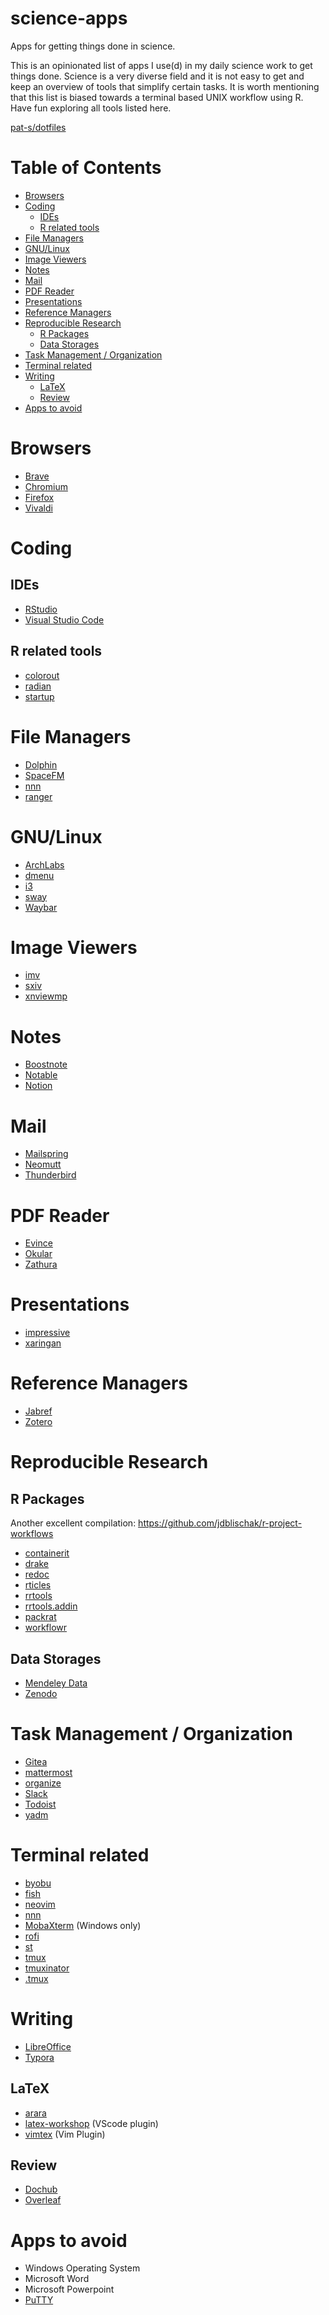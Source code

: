 # science-apps

Apps for getting things done in science.

This is an opinionated list of apps I use(d) in my daily science work to get things done.
Science is a very diverse field and it is not easy to get and keep an overview of tools that simplify certain tasks.
It is worth mentioning that this list is biased towards a terminal based UNIX workflow using R.
Have fun exploring all tools listed here.

[pat-s/dotfiles](https://github.com/pat-s/dotfiles)

# Table of Contents
<!-- vim-markdown-toc GFM -->

* [Browsers](#browsers)
* [Coding](#coding)
  * [IDEs](#ides)
  * [R related tools](#r-related-tools)
* [File Managers](#file-managers)
* [GNU/Linux](#gnulinux)
* [Image Viewers](#image-viewers)
* [Notes](#notes)
* [Mail](#mail)
* [PDF Reader](#pdf-reader)
* [Presentations](#presentations)
* [Reference Managers](#reference-managers)
* [Reproducible Research](#reproducible-research)
  * [R Packages](#r-packages)
  * [Data Storages](#data-storages)
* [Task Management / Organization](#task-management--organization)
* [Terminal related](#terminal-related)
* [Writing](#writing)
  * [LaTeX](#latex)
  * [Review](#review)
* [Apps to avoid](#apps-to-avoid)

<!-- vim-markdown-toc -->

# Browsers

- [Brave](https://brave.com/)
- [Chromium](https://www.chromium.org/Home)
- [Firefox](https://www.mozilla.org/en-US/firefox/new/)
- [Vivaldi](https://vivaldi.com/)

# Coding

## IDEs

- [RStudio](https://github.com/rstudio/rstudio)
- [Visual Studio Code](https://code.visualstudio.com/)

## R related tools

- [colorout](https://github.com/jalvesaq/colorout)
- [radian](https://github.com/randy3k/radian)
- [startup](https://github.com/HenrikBengtsson/startup)

# File Managers

- [Dolphin](https://userbase.kde.org/Dolphin)
- [SpaceFM](https://ignorantguru.github.io/spacefm/)
- [nnn](https://github.com/jarun/nnn)
- [ranger](https://github.com/ranger/ranger)

# GNU/Linux

- [ArchLabs](https://archlabslinux.com/)
- [dmenu](https://suckless.org/)
- [i3](https://i3wm.org/)
- [sway](https://github.com/swaywm/sway)
- [Waybar](https://github.com/Alexays/Waybar)

# Image Viewers

- [imv](https://github.com/eXeC64/imv)
- [sxiv](https://github.com/muennich/sxiv)
- [xnviewmp](https://www.xnview.com/en/xnviewmp/)

# Notes

- [Boostnote](https://github.com/BoostIO/Boostnote)
- [Notable](https://github.com/notable/notable)
- [Notion](https://www.notion.so)

# Mail

- [Mailspring](https://github.com/Foundry376/Mailspring)
- [Neomutt](https://neomutt.org/)
- [Thunderbird](https://www.thunderbird.net/en-US/)


# PDF Reader

- [Evince](https://wiki.gnome.org/Apps/Evince)
- [Okular](https://okular.kde.org/)
- [Zathura](https://pwmt.org/projects/zathura)

# Presentations

- [impressive](http://impressive.sourceforge.net/)
- [xaringan](https://github.com/yihui/xaringan)

# Reference Managers

- [Jabref](https://github.com/JabRef/jabref)
- [Zotero](https://www.zotero.org/)

# Reproducible Research

## R Packages

Another excellent compilation: https://github.com/jdblischak/r-project-workflows

- [containerit](https://github.com/o2r-project/containeRit)
- [drake](https://github.com/ropensci/drake)
- [redoc](https://github.com/noamross/redoc)
- [rticles](https://github.com/rstudio/rticles)
- [rrtools](https://github.com/benmarwick/rrtools)
- [rrtools.addin](https://github.com/nevrome/rrtools.addin)
- [packrat](https://github.com/rstudio/packrat)
- [workflowr](https://github.com/jdblischak/workflowr)

## Data Storages

- [Mendeley Data](https://data.mendeley.com/)
- [Zenodo](https://zenodo.org/)

# Task Management / Organization

- [Gitea](https://github.com/go-gitea/gitea)
- [mattermost](https://mattermost.com/)
- [organize](https://github.com/tfeldmann/organize)
- [Slack](https://slack.com/intl/en-de/)
- [Todoist](https://todoist.com)
- [yadm](https://yadm.io/)

# Terminal related

- [byobu](http://www.byobu.co/)
- [fish](https://fishshell.com/)
- [neovim](https://neovim.io/)
- [nnn](https://github.com/jarun/nnn)
- [MobaXterm](https://mobaxterm.mobatek.net/) (Windows only)
- [rofi](https://github.com/davatorium/rofi)
- [st](https://github.com/LukeSmithxyz/st)
- [tmux](https://github.com/tmux/tmux)
- [tmuxinator](https://github.com/tmuxinator/tmuxinator)
- [.tmux](https://github.com/gpakosz/.tmux)

# Writing

- [LibreOffice](https://www.libreoffice.org/)
- [Typora](https://typora.io/)

## LaTeX

- [arara](https://github.com/cereda/arara)
- [latex-workshop](https://github.com/James-Yu/LaTeX-Workshop) (VScode plugin)
- [vimtex](https://github.com/lervag/vimtex) (Vim Plugin)

## Review

- [Dochub](https://dochub.com/)
- [Overleaf](https://www.overleaf.com/)

# Apps to avoid

- Windows Operating System
- Microsoft Word
- Microsoft Powerpoint
- [PuTTY](https://putty.org/)
